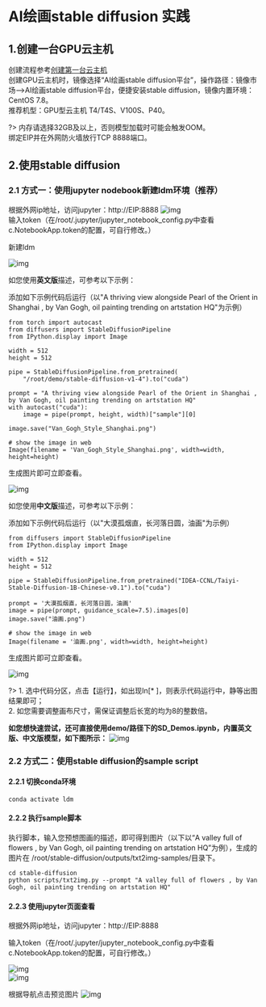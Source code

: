 # AI绘画stable diffusion 实践

## 1.创建一台GPU云主机
创建流程参考[创建第一台云主机](https://docs.ucloud.cn/uhost/newuser/briefguide)</br>
创建GPU云主机时，镜像选择“AI绘画stable diffusion平台”，操作路径：镜像市场——>AI绘画stable diffusion平台，便捷安装stable diffusion，镜像内置环境：CentOS 7.8。</br> 
推荐机型：GPU型云主机 T4/T4S、V100S、P40。

?> 内存请选择32GB及以上，否则模型加载时可能会触发OOM。</br> 
绑定EIP并在外网防火墙放行TCP 8888端口。
   
 ## 2.使用stable diffusion
 ### 2.1 方式一：使用jupyter nodebook新建ldm环境（推荐）
 根据外网ip地址，访问jupyter：http://EIP:8888
 ![img](/images/practice/jupyter1.png) </br>
 输入token（在/root/.jupyter/jupyter_notebook_config.py中查看c.NotebookApp.token的配置，可自行修改。）
 
 新建ldm
 
![img](/images/practice/ldm1.png)

如您使用**英文版**描述，可参考以下示例：

添加如下示例代码后运行（以"A thriving view alongside Pearl of the Orient in Shanghai , by Van Gogh, oil painting trending on artstation HQ"为示例）
```
from torch import autocast
from diffusers import StableDiffusionPipeline
from IPython.display import Image
 
width = 512
height = 512
 
pipe = StableDiffusionPipeline.from_pretrained(
    "/root/demo/stable-diffusion-v1-4").to("cuda")
 
prompt = "A thriving view alongside Pearl of the Orient in Shanghai , by Van Gogh, oil painting trending on artstation HQ"
with autocast("cuda"):
    image = pipe(prompt, height, width)["sample"][0] 
     
image.save("Van_Gogh_Style_Shanghai.png")
 
# show the image in web
Image(filename = 'Van_Gogh_Style_Shanghai.png', width=width, height=height)
```
生成图片即可立即查看。

![img](/images/practice/ldm2.png)


如您使用**中文版**描述，可参考以下示例：

添加如下示例代码后运行（以"大漠孤烟直，长河落日圆，油画"为示例）
```
from diffusers import StableDiffusionPipeline
from IPython.display import Image

width = 512
height = 512

pipe = StableDiffusionPipeline.from_pretrained("IDEA-CCNL/Taiyi-Stable-Diffusion-1B-Chinese-v0.1").to("cuda")

prompt = '大漠孤烟直，长河落日圆，油画'
image = pipe(prompt, guidance_scale=7.5).images[0]  
image.save("油画.png")

# show the image in web
Image(filename = '油画.png', width=width, height=height) 
```
生成图片即可立即查看。

![img](/images/practice/ldm3.png)

?> 1. 选中代码分区，点击【运行】，如出现In[* ]，则表示代码运行中，静等出图结果即可；</br>
   2. 如您需要调整画布尺寸，需保证调整后长宽的均为8的整数倍。

**如您想快速尝试，还可直接使用demo/路径下的SD_Demos.ipynb，内置英文版、中文版模型，如下图所示：**
![img](/images/practice/SD_Demos.png)

 
### 2.2 方式二：使用stable diffusion的sample script
#### 2.2.1 切换conda环境

```
conda activate ldm
```
#### 2.2.2 执行sample脚本
执行脚本，输入您预想图画的描述，即可得到图片（以下以“A valley full of flowers , by Van Gogh, oil painting trending on artstation HQ”为例），生成的图片在 /root/stable-diffusion/outputs/txt2img-samples/目录下。
```
cd stable-diffusion
python scripts/txt2img.py --prompt "A valley full of flowers , by Van Gogh, oil painting trending on artstation HQ"
```
#### 2.2.3 使用jupyter页面查看
根据外网ip地址，访问jupyter：http://EIP:8888

输入token（在/root/.jupyter/jupyter_notebook_config.py中查看c.NotebookApp.token的配置，可自行修改。）

![img](/images/practice/jupyter2.png) </br>
![img](/images/practice/jupyter3.png)

根据导航点击预览图片
![img](/images/practice/jupyter5.png)



 
   
   
   
